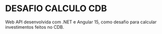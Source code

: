 # DESAFIO CALCULO CDB
Web API desenvolvida com .NET e Angular 15, como desafio para calcular investimentos feitos no CDB.
